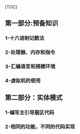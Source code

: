 [TOC]

## 第一部分:预备知识

### 1-十六进制记数法

### 2-处理器、内存和指令

### 3-汇编语言和搭建环境

### 4-虚拟机的使用



## 第二部分：实体模式

### 1-编写主引导扇区代码

### 2-相同的功能，不同的代码实现




